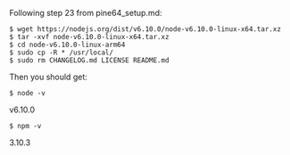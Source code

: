 Following step 23 from pine64_setup.md:

```
$ wget https://nodejs.org/dist/v6.10.0/node-v6.10.0-linux-x64.tar.xz
$ tar -xvf node-v6.10.0-linux-x64.tar.xz
$ cd node-v6.10.0-linux-arm64
$ sudo cp -R * /usr/local/
$ sudo rm CHANGELOG.md LICENSE README.md
```

Then you should get:

`$ node -v`

v6.10.0

`$ npm -v`

3.10.3
